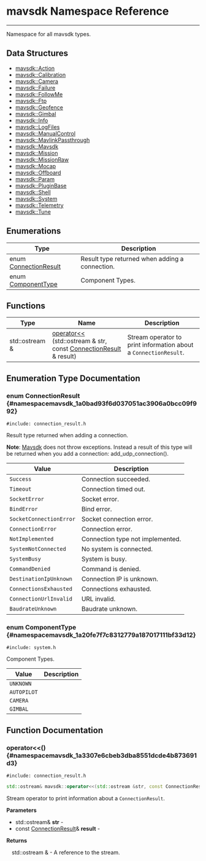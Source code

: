 # mavsdk Namespace Reference

----

Namespace for all mavsdk types.


## Data Structures

* [mavsdk::Action](classmavsdk_1_1_action.md)
* [mavsdk::Calibration](classmavsdk_1_1_calibration.md)
* [mavsdk::Camera](classmavsdk_1_1_camera.md)
* [mavsdk::Failure](classmavsdk_1_1_failure.md)
* [mavsdk::FollowMe](classmavsdk_1_1_follow_me.md)
* [mavsdk::Ftp](classmavsdk_1_1_ftp.md)
* [mavsdk::Geofence](classmavsdk_1_1_geofence.md)
* [mavsdk::Gimbal](classmavsdk_1_1_gimbal.md)
* [mavsdk::Info](classmavsdk_1_1_info.md)
* [mavsdk::LogFiles](classmavsdk_1_1_log_files.md)
* [mavsdk::ManualControl](classmavsdk_1_1_manual_control.md)
* [mavsdk::MavlinkPassthrough](classmavsdk_1_1_mavlink_passthrough.md)
* [mavsdk::Mavsdk](classmavsdk_1_1_mavsdk.md)
* [mavsdk::Mission](classmavsdk_1_1_mission.md)
* [mavsdk::MissionRaw](classmavsdk_1_1_mission_raw.md)
* [mavsdk::Mocap](classmavsdk_1_1_mocap.md)
* [mavsdk::Offboard](classmavsdk_1_1_offboard.md)
* [mavsdk::Param](classmavsdk_1_1_param.md)
* [mavsdk::PluginBase](classmavsdk_1_1_plugin_base.md)
* [mavsdk::Shell](classmavsdk_1_1_shell.md)
* [mavsdk::System](classmavsdk_1_1_system.md)
* [mavsdk::Telemetry](classmavsdk_1_1_telemetry.md)
* [mavsdk::Tune](classmavsdk_1_1_tune.md)

## Enumerations

Type | Description
--- | ---
enum [ConnectionResult](#namespacemavsdk_1a0bad93f6d037051ac3906a0bcc09f992) | Result type returned when adding a connection.
enum [ComponentType](#namespacemavsdk_1a20fe7f7c8312779a187017111bf33d12) | Component Types.

## Functions

Type | Name | Description
--- | --- | ---
std::ostream & | [operator<<](#namespacemavsdk_1a3307e6cbeb3dba8551dcde4b873691d3) (std::ostream & str, const [ConnectionResult](namespacemavsdk.md#namespacemavsdk_1a0bad93f6d037051ac3906a0bcc09f992) & result) | Stream operator to print information about a `ConnectionResult`.

## Enumeration Type Documentation


### enum ConnectionResult {#namespacemavsdk_1a0bad93f6d037051ac3906a0bcc09f992}

```
#include: connection_result.h
```


Result type returned when adding a connection.

**Note**: [Mavsdk](classmavsdk_1_1_mavsdk.md) does not throw exceptions. Instead a result of this type will be returned when you add a connection: add_udp_connection().

Value | Description
--- | ---
<span id="namespacemavsdk_1a0bad93f6d037051ac3906a0bcc09f992a505a83f220c02df2f85c3810cd9ceb38"></span> `Success` | Connection succeeded. 
<span id="namespacemavsdk_1a0bad93f6d037051ac3906a0bcc09f992ac85a251cc457840f1e032f1b733e9398"></span> `Timeout` | Connection timed out. 
<span id="namespacemavsdk_1a0bad93f6d037051ac3906a0bcc09f992ad4a2b05c3c61121e1ce151feb647a0c6"></span> `SocketError` | Socket error. 
<span id="namespacemavsdk_1a0bad93f6d037051ac3906a0bcc09f992a0e4f8eb16eec43ffd4fa88d49195664a"></span> `BindError` | Bind error. 
<span id="namespacemavsdk_1a0bad93f6d037051ac3906a0bcc09f992a0e6a105b658bcf46443616f4ca8f51ee"></span> `SocketConnectionError` | Socket connection error. 
<span id="namespacemavsdk_1a0bad93f6d037051ac3906a0bcc09f992a094a6f6b0868122a9dd008cb91c083e4"></span> `ConnectionError` | Connection error. 
<span id="namespacemavsdk_1a0bad93f6d037051ac3906a0bcc09f992a997ca4ce119685f40f03a9a8a6c5346e"></span> `NotImplemented` | Connection type not implemented. 
<span id="namespacemavsdk_1a0bad93f6d037051ac3906a0bcc09f992a581519b813a8e38c88e0aeb9edcf4535"></span> `SystemNotConnected` | No system is connected. 
<span id="namespacemavsdk_1a0bad93f6d037051ac3906a0bcc09f992a1c18a1a383bcd5a039b68b3751ac6d71"></span> `SystemBusy` | System is busy. 
<span id="namespacemavsdk_1a0bad93f6d037051ac3906a0bcc09f992a3398e12855176d55f43d53e04f472c8a"></span> `CommandDenied` | Command is denied. 
<span id="namespacemavsdk_1a0bad93f6d037051ac3906a0bcc09f992a5a36b75b17476943413af4c3f5b75ce3"></span> `DestinationIpUnknown` | Connection IP is unknown. 
<span id="namespacemavsdk_1a0bad93f6d037051ac3906a0bcc09f992a63e76f04ccb26b3da08fc20176c8577c"></span> `ConnectionsExhausted` | Connections exhausted. 
<span id="namespacemavsdk_1a0bad93f6d037051ac3906a0bcc09f992a4ffb87ccb1fd17d4d54d882a06885f49"></span> `ConnectionUrlInvalid` | URL invalid. 
<span id="namespacemavsdk_1a0bad93f6d037051ac3906a0bcc09f992a94a6b3fbdd01834703b52a5493535b1d"></span> `BaudrateUnknown` | Baudrate unknown. 

### enum ComponentType {#namespacemavsdk_1a20fe7f7c8312779a187017111bf33d12}

```
#include: system.h
```


Component Types.


Value | Description
--- | ---
<span id="namespacemavsdk_1a20fe7f7c8312779a187017111bf33d12a696b031073e74bf2cb98e5ef201d4aa3"></span> `UNKNOWN` |  
<span id="namespacemavsdk_1a20fe7f7c8312779a187017111bf33d12a8797273a75c761c3b925c165511d653c"></span> `AUTOPILOT` |  
<span id="namespacemavsdk_1a20fe7f7c8312779a187017111bf33d12addf0d6b21537d984fea6544f58101fa8"></span> `CAMERA` |  
<span id="namespacemavsdk_1a20fe7f7c8312779a187017111bf33d12a0bad549bc68e5c4adb2ed793b8dcf8e3"></span> `GIMBAL` |  

## Function Documentation


### operator<<() {#namespacemavsdk_1a3307e6cbeb3dba8551dcde4b873691d3}

```
#include: connection_result.h
```
```cpp
std::ostream& mavsdk::operator<<(std::ostream &str, const ConnectionResult &result)
```


Stream operator to print information about a `ConnectionResult`.


**Parameters**

* std::ostream& **str** - 
* const [ConnectionResult](namespacemavsdk.md#namespacemavsdk_1a0bad93f6d037051ac3906a0bcc09f992)& **result** - 

**Returns**

&emsp;std::ostream & - A reference to the stream.